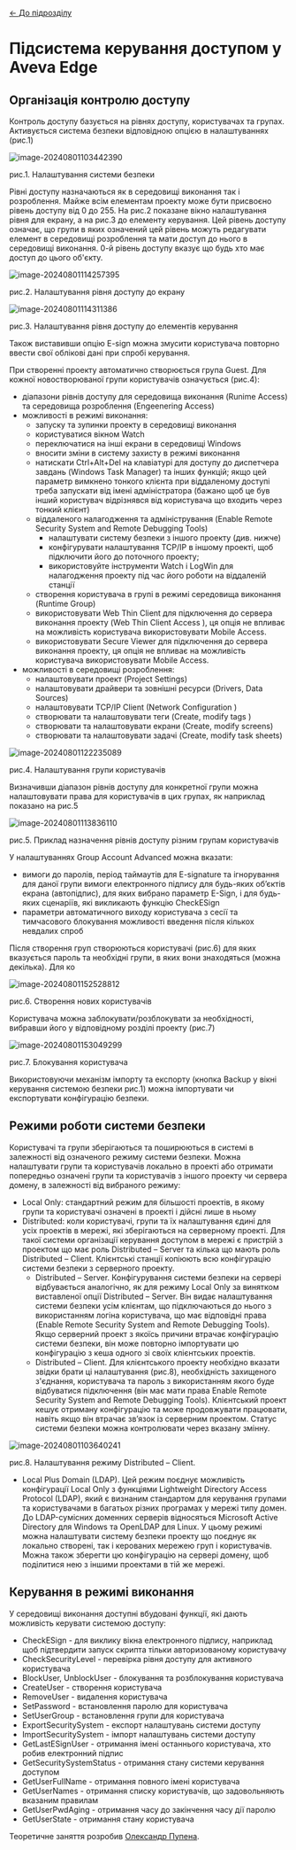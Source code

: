 [<- До підрозділу](README.md)

# Підсистема керування доступом у Aveva Edge

## Організація контролю доступу

Контроль доступу базується на рівнях доступу, користувачах та групах. Активується система безпеки відповідною опцією в налаштуваннях (рис.1)

![image-20240801103442390](media/image-20240801103442390.png)

рис.1. Налаштування системи безпеки

Рівні доступу назначаються як в середовищі виконання так і розроблення.  Майже всім елементам проекту може бути присвоєно рівень доступу від 0 до 255. На рис.2 показане вікно налаштування рівня для екрану, а на рис.3 до елементу керування. Цей рівень доступу означає, що групи в яких означений цей рівень можуть редагувати елемент в середовищі розроблення та мати доступ до нього в середовищі виконання. 0-й рівень доступу вказує що будь хто має доступ до цього об'єкту.

![image-20240801114257395](media/image-20240801114257395.png)

рис.2. Налаштування рівня доступу до екрану

![image-20240801114311386](media/image-20240801114311386.png)

рис.3. Налаштування рівня доступу до елементів керування

Також виставивши опцію E-sign можна змусити користувача повторно ввести свої облікові дані при спробі керування. 

При створенні проекту автоматично створюється група Guest. Для кожної новостворюваної групи користувачів означується (рис.4):

- діапазони рівнів доступу для середовища виконання (Runime Access) та середовища розроблення (Engeenering Access)
- можливості в режимі виконання:
  - запуску та зупинки проекту в середовищі виконання
  - користуватися вікном Watch
  - переключатися на інші екрани в середовищі Windows
  - вносити зміни в систему захисту в режимі виконання
  - натискати Ctrl+Alt+Del на клавіатурі для доступу до диспетчера завдань (Windows Task Manager) та інших функцій; якщо цей параметр вимкнено тонкого клієнта при віддаленому доступі треба запускати від імені адміністратора (бажано щоб це був інший користувач відрізнявся від користувача що входить через тонкий клієнт) 
  - віддаленого налагодження та адміністрування (Enable Remote Security System and Remote Debugging Tools) 
    - налаштувати систему безпеки з іншого проекту (див. нижче)
    - конфігурувати налаштування TCP/IP в іншому проекті, щоб підключити його до поточного проекту; 
    - використовуйте інструменти Watch і LogWin для налагодження проекту під час його роботи на віддаленій станції
  - створення користувача в групі в режимі середовища виконання (Runtime Group)
  - використовувати Web Thin Client для підключення до сервера виконання проекту (Web Thin Client Access ), ця опція не впливає на можливість користувача використовувати Mobile Access. 
  - використовувати Secure Viewer для підключення до сервера виконання проекту, ця опція не впливає на можливість користувача використовувати Mobile Access. 
- можливості в середовищі розроблення:
  - налаштовувати проект (Project Settings) 
  - налаштовувати драйвери та зовнішні ресурси (Drivers, Data Sources)
  - налаштовувати TCP/IP Client (Network Configuration )
  - створювати та налаштовувати теги (Create, modify tags )
  - створювати та налаштовувати екрани (Create, modify screens)
  - створювати та налаштовувати задачі (Create, modify task  sheets) 

![image-20240801122235089](media/image-20240801122235089.png)

рис.4. Налаштування групи користувачів 

Визначивши діапазон рівнів доступу для конкретної групи можна налаштовувати права для користувачів в цих групах, як наприклад показано на рис.5

  

![image-20240801113836110](media/image-20240801113836110.png)

рис.5. Приклад назначення рівнів доступу різним групам користувачів 

У налаштуваннях Group Account Advanced можна вказати:

-  вимоги до паролів, період таймаутів для E-signature та ігнорування для даної групи вимоги електронного підпису для будь-яких об’єктів екрана (автопідпис), для яких вибрано параметр E-Sign, і для будь-яких сценаріїв, які викликають функцію CheckESign
- параметри автоматичного виходу користувача з сесії та тимчасового блокування можливості введення після кількох невдалих спроб

Після створення груп створюються користувачі (рис.6) для яких вказується пароль та необхідні групи, в яких вони знаходяться (можна декілька). Для ко 

![image-20240801152528812](media/image-20240801152528812.png)

рис.6. Створення нових користувачів

Користувача можна заблокувати/розблокувати за необхідності, вибравши його у відповідному розділі проекту (рис.7)  

![image-20240801153049299](media/image-20240801153049299.png)

рис.7. Блокування користувача

Використовуючи механізм імпорту та експорту (кнопка Backup у вікні керування системою безпеки рис.1) можна імпортувати чи експортувати конфігурацію безпеки.

## Режими роботи системи безпеки

Користувачі та групи зберігаються та поширюються в системі в залежності від означеного режиму системи безпеки. Можна налаштувати групи та користувачів локально в проекті або отримати попередньо означені групи та користувачів з іншого проекту чи сервера домену, в залежності від вибраного режиму: 

- Local Only: стандартний режим для більшості проектів, в якому групи та користувачі означені в проекті і дійсні лише в ньому 
- Distributed: коли користувачі, групи та їх налаштування єдині для усіх проектів в мережі, які зберігаються на серверному проекті. Для такої системи організації керування доступом в мережі є пристрій з проектом що має роль Distributed – Server та кілька що мають роль Distributed – Client. Клієнтські станції копіюють всю конфігурацію системи безпеки з серверного проекту. 
  - Distributed – Server. Конфігурування системи безпеки на сервері відбувається аналогічно, як для режиму Local Only за винятком виставленої опції Distributed – Server. Він видає налаштування системи безпеки усім клієнтам, що підключаються до нього з використанням логіна користувача, що має відповідні права (Enable Remote Security System and Remote Debugging  Tools).  Якщо серверний проект з якоїсь причини втрачає конфігурацію системи безпеки, він може повторно імпортувати цю конфігурацію з кеша одного зі своїх клієнтських проектів.
  - Distributed – Client.  Для клієнтського проекту необхідно вказати  звідки брати ці налаштування (рис.8), необхідність захищеного з'єднання, користувача та пароль з використанням якого буде відбуватися підключення (він має мати права Enable Remote Security System and Remote Debugging Tools). Клієнтський проект кешує отриману конфігурацію та може продовжувати працювати, навіть якщо він втрачає зв’язок із серверним проектом. Статус системи безпеки можна контролювати через вказану змінну.

![image-20240801103640241](media/image-20240801103640241.png)

рис.8. Налаштування режиму Distributed – Client.

- Local Plus Domain (LDAP). Цей режим поєднує можливість конфігурації Local Only з функціями Lightweight  Directory Access Protocol  (LDAP), який є визнаним стандартом для керування групами та користувачами в багатьох різних програмах у мережі типу домен. До LDAP-сумісних доменних серверів відносяться Microsoft Active Directory для Windows та OpenLDAP для Linux. У цьому режимі можна налаштувати систему безпеки проекту що поєднує як локально створені, так і керованих мережею груп і користувачів. Можна також зберегти цю конфігурацію на сервері домену, щоб поділитися нею з іншими проектами в тій же мережі.

## Керування в режимі виконання

У середовищі виконання доступні вбудовані функції, які дають можливість керувати системою доступу: 

- CheckESign - для виклику вікна електронного підпису, наприклад щоб підтвердити запуск скрипта тільки авторизованому користувачу  
- CheckSecurityLevel - перевірка рівня доступу для активного користувача
- BlockUser, UnblockUser - блокування та розблокування користувача
- CreateUser - створення користувача
- RemoveUser - видалення користувача
- SetPassword - встановлення паролю для користувача
- SetUserGroup - встановлення групи для користувача
- ExportSecuritySystem - експорт налаштувань системи доступу
- ImportSecuritySystem - імпорт налаштувань системи доступу
- GetLastESignUser - отримання імені останнього користувача, хто робив електронний підпис
- GetSecuritySystemStatus - отримання стану системи керування доступом
- GetUserFullName - отримання повного імені користувача 
- GetUserNames - отримання списку користувачів, що задовольняють вказаним правилам 
- GetUserPwdAging - отримання часу до закінчення часу дії паролю 
- GetUserState - отримання стану користувача

Теоретичне заняття розробив [Олександр Пупена](https://github.com/pupenasan). 